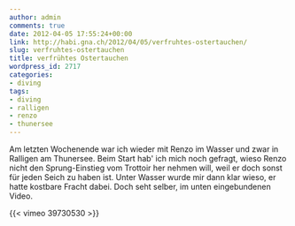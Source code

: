 ```yaml
---
author: admin
comments: true
date: 2012-04-05 17:55:24+00:00
link: http://habi.gna.ch/2012/04/05/verfruhtes-ostertauchen/
slug: verfruhtes-ostertauchen
title: verfrühtes Ostertauchen
wordpress_id: 2717
categories:
- diving
tags:
- diving
- ralligen
- renzo
- thunersee
---
```


Am letzten Wochenende war ich wieder mit Renzo im Wasser und zwar in Ralligen am Thunersee. Beim Start hab' ich mich noch gefragt, wieso Renzo nicht den Sprung-Einstieg vom Trottoir her nehmen will, weil er doch sonst für jeden Seich zu haben ist. Unter Wasser wurde mir dann klar wieso, er hatte kostbare Fracht dabei. Doch seht selber, im unten eingebundenen Video.

{{< vimeo 39730530 >}}
